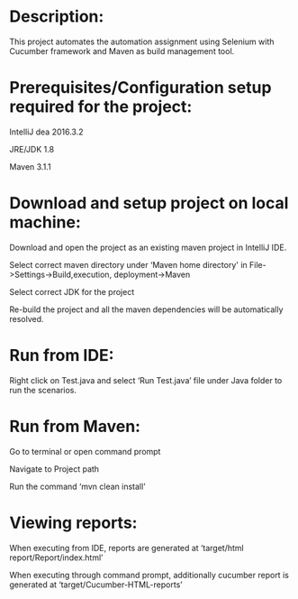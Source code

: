 Description:
=====================

This project automates the automation assignment using Selenium with Cucumber framework and Maven as build management tool.


Prerequisites/Configuration setup required for the project:
=====================
  IntelliJ dea 2016.3.2
  
  JRE/JDK 1.8
  
  Maven 3.1.1
  
  
Download and setup project on local machine:
=====================

  Download and open the project as an existing maven project in IntelliJ IDE.
  
  Select correct maven directory under ‘Maven home directory' in File->Settings->Build,execution, deployment->Maven
  
  Select correct JDK for the project
  
  Re-build the project and all the maven dependencies will be automatically resolved.
  
Run from IDE:
============

  Right click on Test.java and select ‘Run Test.java’ file under Java folder to run the scenarios.
 
Run from Maven:
==============

  Go to terminal or open command prompt
  
  Navigate to Project path
  
  Run the command ‘mvn clean install’
  

Viewing reports:
=====================

 When executing from IDE, reports are generated at ‘target/html report/Report/index.html’
 
 When executing through command prompt, additionally cucumber report is generated at ‘target/Cucumber-HTML-reports’
 
